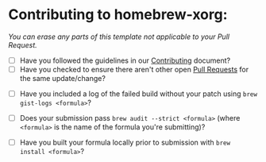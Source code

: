 # Contributing to homebrew-xorg:

_You can erase any parts of this template not applicable to your Pull Request._

- [ ] Have you followed the guidelines in our [Contributing](https://github.com/Linuxbrew/homebrew-xorg/blob/master/.github/CONTRIBUTING.md) document?
- [ ] Have you checked to ensure there aren't other open [Pull Requests](https://github.com/Linuxbrew/homebrew-xorg/pulls) for the same update/change?
+ [ ] Have you included a log of the failed build without your patch using `brew gist-logs <formula>`?
- [ ] Does your submission pass
`brew audit --strict <formula>` (where `<formula>` is the name of the formula you're submitting)?
- [ ] Have you built your formula locally prior to submission with `brew install <formula>`?

